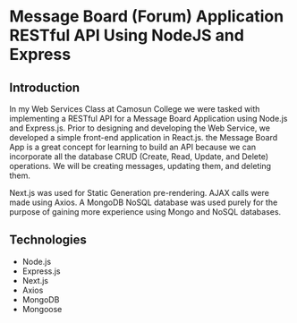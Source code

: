# Message Board (Forum) Application RESTful API Using NodeJS and Express
## Introduction

In my Web Services Class at Camosun College we were tasked with implementing a RESTful API for a Message Board Application using Node.js and Express.js.
Prior to designing and developing the Web Service, we developed a simple front-end application in React.js.
the Message Board App is a great concept for learning to build an API because we can incorporate all the database CRUD (Create, Read, Update, and Delete) operations. 
We will be creating messages, updating them, and deleting them.

Next.js was used for Static Generation pre-rendering. AJAX calls were made using Axios. 
A MongoDB NoSQL database was used purely for the purpose of gaining more experience using Mongo and NoSQL databases.

## Technologies

* Node.js
* Express.js
* Next.js
* Axios
* MongoDB
* Mongoose
